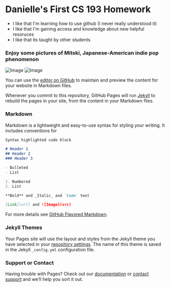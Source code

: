 
# Danielle's First CS 193 Homework

- I like that I'm learning how to use github (I never really understood it)
- I like that I'm gaining access and knowledge about new helpful resoruces
- I like that its taught by other students

### Enjoy some pictures of Mitski, Japanese-American indie pop phenomenon 

![Image](https://i.pinimg.com/564x/ae/39/22/ae3922eafb5bbc84525b2f7fa38a9fe9.jpg)
![Image](https://i.pinimg.com/564x/09/ff/f2/09fff26207b9273f881a9669697ee28e.jpg)







You can use the [editor on GitHub](https://github.com/kalutes/CS193_Fall18_Lab1/edit/master/index.md) to maintain and preview the content for your website in Markdown files.

Whenever you commit to this repository, GitHub Pages will run [Jekyll](https://jekyllrb.com/) to rebuild the pages in your site, from the content in your Markdown files.

### Markdown

Markdown is a lightweight and easy-to-use syntax for styling your writing. It includes conventions for

```markdown
Syntax highlighted code block

# Header 1
## Header 2
### Header 3

- Bulleted
- List

1. Numbered
2. List

**Bold** and _Italic_ and `Code` text

[Link](url) and ![Image](src)
```

For more details see [GitHub Flavored Markdown](https://guides.github.com/features/mastering-markdown/).

### Jekyll Themes

Your Pages site will use the layout and styles from the Jekyll theme you have selected in your [repository settings](https://github.com/kalutes/CS193_Fall18_Lab1/settings). The name of this theme is saved in the Jekyll `_config.yml` configuration file.

### Support or Contact

Having trouble with Pages? Check out our [documentation](https://help.github.com/categories/github-pages-basics/) or [contact support](https://github.com/contact) and we’ll help you sort it out.

